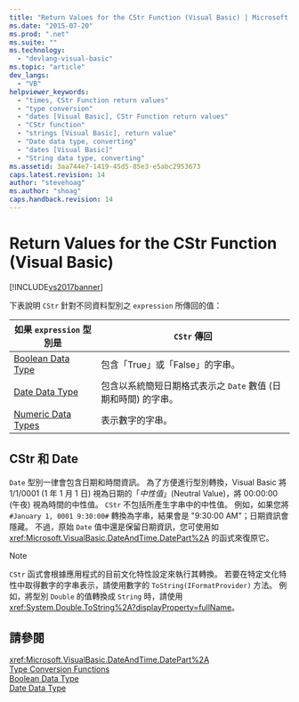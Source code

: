 ```yaml
---
title: "Return Values for the CStr Function (Visual Basic) | Microsoft Docs"
ms.date: "2015-07-20"
ms.prod: ".net"
ms.suite: ""
ms.technology: 
  - "devlang-visual-basic"
ms.topic: "article"
dev_langs: 
  - "VB"
helpviewer_keywords: 
  - "times, CStr Function return values"
  - "type conversion"
  - "dates [Visual Basic], CStr Function return values"
  - "CStr function"
  - "strings [Visual Basic], return value"
  - "Date data type, converting"
  - "dates [Visual Basic]"
  - "String data type, converting"
ms.assetid: 3aa744e7-1419-45d5-85e3-e5abc2953673
caps.latest.revision: 14
author: "stevehoag"
ms.author: "shoag"
caps.handback.revision: 14
---
```

# Return Values for the CStr Function (Visual Basic)
[!INCLUDE[vs2017banner](../../../visual-basic/includes/vs2017banner.md)]

下表說明 `CStr` 針對不同資料型別之 `expression` 所傳回的值：  
  
|如果 `expression` 型別是|`CStr` 傳回|  
|-------------------------|---------------|  
|[Boolean Data Type](../../../visual-basic/language-reference/data-types/boolean-data-type.md)|包含「True」或「False」的字串。|  
|[Date Data Type](../../../visual-basic/language-reference/data-types/date-data-type.md)|包含以系統簡短日期格式表示之 `Date` 數值 \(日期和時間\) 的字串。|  
|[Numeric Data Types](../../../visual-basic/programming-guide/language-features/data-types/numeric-data-types.md)|表示數字的字串。|  
  
## CStr 和 Date  
 `Date` 型別一律會包含日期和時間資訊。  為了方便進行型別轉換，Visual Basic 將 1\/1\/0001 \(1 年 1 月 1 日\) 視為日期的「*中性值*」\(Neutral Value\)，將 00:00:00 \(午夜\) 視為時間的中性值。  `CStr` 不包括所產生字串中的中性值。  例如，如果您將 `#January 1, 0001 9:30:00#` 轉換為字串，結果會是 "9:30:00 AM"；日期資訊會隱藏。  不過，原始 `Date` 值中還是保留日期資訊，您可使用如 <xref:Microsoft.VisualBasic.DateAndTime.DatePart%2A> 的函式來復原它。  
  
> [!NOTE]
>  `CStr` 函式會根據應用程式的目前文化特性設定來執行其轉換。  若要在特定文化特性中取得數字的字串表示，請使用數字的 `ToString(IFormatProvider)` 方法。  例如，將型別 `Double` 的值轉換成 `String` 時，請使用 <xref:System.Double.ToString%2A?displayProperty=fullName>。  
  
## 請參閱  
 <xref:Microsoft.VisualBasic.DateAndTime.DatePart%2A>   
 [Type Conversion Functions](../../../visual-basic/language-reference/functions/type-conversion-functions.md)   
 [Boolean Data Type](../../../visual-basic/language-reference/data-types/boolean-data-type.md)   
 [Date Data Type](../../../visual-basic/language-reference/data-types/date-data-type.md)
